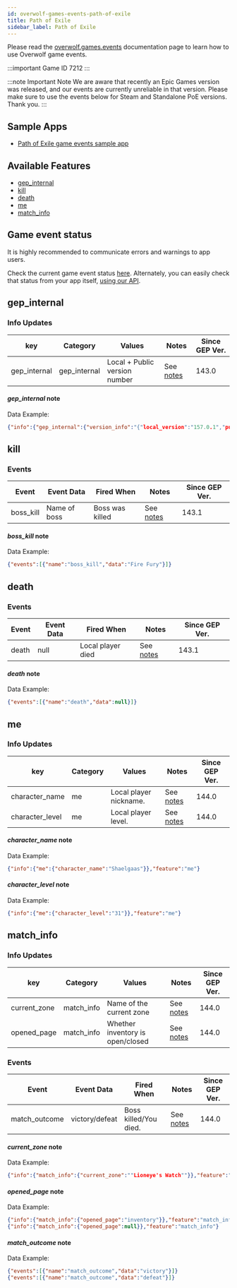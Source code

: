 ```yaml
---
id: overwolf-games-events-path-of-exile
title: Path of Exile
sidebar_label: Path of Exile
---
```


Please read the [overwolf.games.events](overwolf-games-events) documentation page to learn how to use Overwolf game events.

:::important Game ID
7212
:::

:::note Important Note
 We are aware that recently an Epic Games version was released, and our events are currently unreliable in that version. Please make sure to use the events below for Steam and Standalone PoE versions. Thank you.
 :::

## Sample Apps
* [Path of Exile game events sample app](https://github.com/overwolf/events-sample-apps)

## Available Features

* [gep_internal](#gep_internal)
* [kill](#kill)
* [death](#death)
* [me](#me)
* [match_info](#match_info)

## Game event status

It is highly recommended to communicate errors and warnings to app users. 

Check the current game event status [here](../status/all). Alternately, you can easily check that status from your app itself, [using our API](../topics/howto-check-events-status-from-app).

## gep_internal

### Info Updates

key          | Category    | Values                    | Notes                 | Since GEP Ver. |
------------ | ------------| ------------------------- | --------------------- | ------------- | 
gep_internal | gep_internal| Local + Public version number|See [notes](#gep_internal-note)|   143.0       |

#### *gep_internal* note

Data Example:

```json
{"info":{"gep_internal":{"version_info":"{"local_version":"157.0.1","public_version":"157.0.1","is_updated":true}"}},"feature":"gep_internal"}
```

## kill

### Events

Event        | Event Data        | Fired When   | Notes              | Since GEP Ver. |
-------------| ------------------| ------------ | ------------------ | ---------------|
boss_kill    | Name of boss      | Boss was killed| See [notes](#boss_kill-note)| 143.1 |

#### *boss_kill* note

Data Example:

```json
{"events":[{"name":"boss_kill","data":"Fire Fury"}]}
```

## death

### Events

Event        | Event Data        | Fired When        | Notes              | Since GEP Ver. |
-------------| ------------------| ----------------- | ------------------ | ---------------|
death        | null              | Local player died | See [notes](#death-note)| 143.1     |

#### *death* note

Data Example:

```json
{"events":[{"name":"death","data":null}]}
```

## me

### Info Updates

key          | Category    | Values                    | Notes                 | Since GEP Ver. |
------------ | ------------| ------------------------- | --------------------- | ------------- | 
character_name| me        | Local player nickname.     |See [notes](#character_name-note)|   144.0  |
character_level| me        | Local player level.       |See [notes](#character_level-note)|   144.0  |


#### *character_name* note

Data Example:

```json
{"info":{"me":{"character_name":"Shaelgaas"}},"feature":"me"}
```

#### *character_level* note

Data Example:

```json
{"info":{"me":{"character_level":"31"}},"feature":"me"}
```

## match_info

### Info Updates

key          | Category    | Values                    | Notes                 | Since GEP Ver. |
------------ | ------------| ------------------------- | --------------------- | ------------- | 
current_zone | match_info  | Name of the current zone  |See [notes](#current_zone-note)|   144.0  |
opened_page  | match_info  | Whether inventory is open/closed |See [notes](#opened_page-note)|   144.0  |

### Events

Event        | Event Data        | Fired When        | Notes              | Since GEP Ver. |
-------------| ------------------| ----------------- | ------------------ | ---------------|
match_outcome| victory/defeat  | Boss killed/You died.|See [notes](#match_outcome-note)|   144.0  |

#### *current_zone* note

Data Example:

```json
{"info":{"match_info":{"current_zone":""Lioneye's Watch""}},"feature":"match_info"}
```

#### *opened_page* note

Data Example:

```json
{"info":{"match_info":{"opened_page":"inventory"}},"feature":"match_info"}
{"info":{"match_info":{"opened_page":null}},"feature":"match_info"}
```

#### *match_outcome* note

Data Example:

```json
{"events":[{"name":"match_outcome","data":"victory"}]}
{"events":[{"name":"match_outcome","data":"defeat"}]}
```
